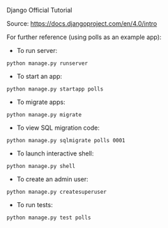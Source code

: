 Django Official Tutorial

Source: https://docs.djangoproject.com/en/4.0/intro

For further reference (using polls as an example app):

- To run server:

`python manage.py runserver`

- To start an app:

`python manage.py startapp polls`

- To migrate apps:

`python manage.py migrate`

- To view SQL migration code:

`python manage.py sqlmigrate polls 0001`

- To launch interactive shell:

`python manage.py shell`

- To create an admin user:

`python manage.py createsuperuser`

- To run tests:

`python manage.py test polls`



